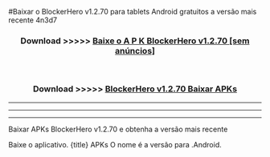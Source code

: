 #Baixar o BlockerHero v1.2.70   para tablets Android gratuitos a versão mais recente 4n3d7


<div align="center">
<h3>Download >>>>> <a href="https://pt-web.web.app/?pt= BlockerHero v1.2.70 ">Baixe o A P K BlockerHero v1.2.70  [sem anúncios]</a></h3><br>

<h3>Download >>>>> <a href="https://pt-web.web.app/?pt= BlockerHero v1.2.70 ">BlockerHero v1.2.70  Baixar APKs</a></h3>
</div>

----------------------------------------------------------

----------------------------------------------------------

----------------------------------------------------------

Baixar APKs BlockerHero v1.2.70  e obtenha a versão mais recente

Baixe o aplicativo. {title} APKs O nome é a versão para .Android.


